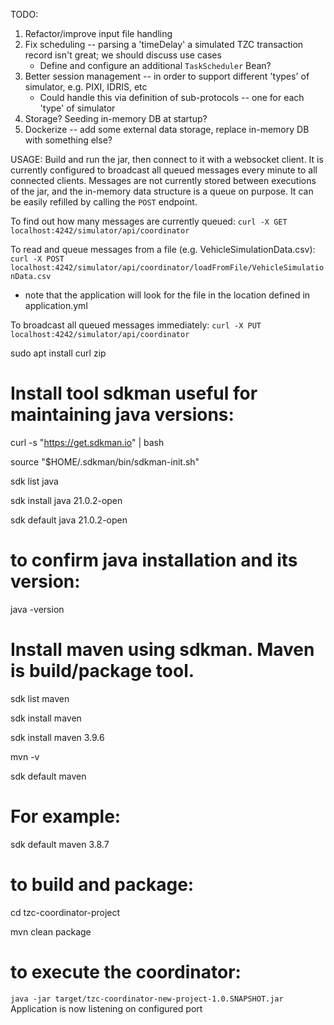 TODO: 
1. Refactor/improve input file handling 
2. Fix scheduling -- parsing a 'timeDelay' a simulated TZC transaction record isn't great; we should discuss use cases   
   * Define and configure an additional `TaskScheduler` Bean?
3. Better session management -- in order to support different 'types' of simulator, e.g. PIXI, IDRIS, etc
   * Could handle this via definition of sub-protocols -- one for each 'type' of simulator 
4. Storage?  Seeding in-memory DB at startup?
5. Dockerize -- add some external data storage, replace in-memory DB with something else?

USAGE:
Build and run the jar, then connect to it with a websocket client.
It is currently configured to broadcast all queued messages every minute to all connected clients.
Messages are not currently stored between executions of the jar, and the in-memory data structure is a queue on purpose.
It can be easily refilled by calling the `POST` endpoint.

To find out how many messages are currently queued:
`curl -X GET localhost:4242/simulator/api/coordinator`

To read and queue messages from a file (e.g. VehicleSimulationData.csv):
`curl -X POST localhost:4242/simulator/api/coordinator/loadFromFile/VehicleSimulationData.csv`
* note that the application will look for the file in the location defined in application.yml

To broadcast all queued messages immediately:
`curl -X PUT localhost:4242/simulator/api/coordinator`

sudo apt install curl zip

Install tool sdkman useful for maintaining java versions:
============================================================
curl -s "https://get.sdkman.io" | bash

source "$HOME/.sdkman/bin/sdkman-init.sh"

sdk list java

sdk install java 21.0.2-open

sdk default java 21.0.2-open

to confirm java installation and its version:
=============================================
java -version

Install maven using sdkman. Maven is build/package tool.
============================================================
sdk list maven

sdk install maven

sdk install maven 3.9.6

mvn -v

sdk default maven <version>

For example:
=============
sdk default maven 3.8.7

to build and package:
======================
cd tzc-coordinator-project

mvn clean package

to execute the coordinator:
=================================================================================

`java -jar target/tzc-coordinator-new-project-1.0.SNAPSHOT.jar`
Application is now listening on configured port
